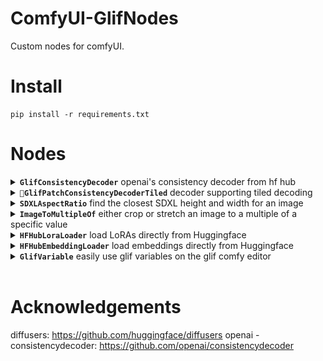# ComfyUI-GlifNodes

Custom nodes for comfyUI.

# Install

```
pip install -r requirements.txt
```

# Nodes

<details>
  <summary><b><code>GlifConsistencyDecoder</code></b> openai's consistency decoder from hf hub</summary>
    <img src="docs/consistency_vae.png" max-height="500px"/>
</details>
<details>
  <summary><b><code>🧪GlifPatchConsistencyDecoderTiled</code></b> decoder supporting tiled decoding</summary>
    <img src="docs/patch_vae.png" max-height="500px"/>
</details>
<details>
  <summary><b><code>SDXLAspectRatio</code></b> find the closest SDXL height and width for an image</summary>
    <img src="docs/sdxl_aspect_ratio.png" max-height="500px"/>
</details>
<details>
  <summary><b><code>ImageToMultipleOf</code></b> either crop or stretch an image to a multiple of a specific value</summary>
    <img src="docs/multiple_of.png" max-height="500px"/>
</details>
<details>
  <summary><b><code>HFHubLoraLoader</code></b> load LoRAs directly from Huggingface</summary>
    <img src="docs/load_hf_lora.png" max-height="500px"/>
</details>
<details>
  <summary><b><code>HFHubEmbeddingLoader</code></b> load embeddings directly from Huggingface</summary>
    <img src="docs/load_hf_embedding.png" max-height="500px"/>
</details>
<details>
  <summary><b><code>GlifVariable</code></b> easily use glif variables on the glif comfy editor</summary>
    <img src="docs/glif_variable.png" max-height="500px"/>
</details>

<br>

# Acknowledgements

diffusers: https://github.com/huggingface/diffusers
openai - consistencydecoder: https://github.com/openai/consistencydecoder
